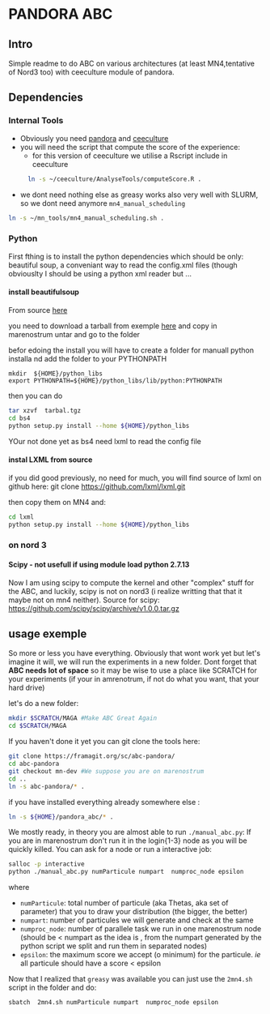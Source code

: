 # PANDORA ABC
## Intro
Simple readme to do ABC on various architectures (at least MN4,tentative of Nord3 too) with ceeculture module of pandora. 


## Dependencies

### Internal Tools

* Obviously you need [pandora]() and [ceeculture]()
* you will need the script that compute the score of the experience:
	* for this version of ceeculture we utilise a Rscript include in ceeculture
	```bash
	  ln -s ~/ceeculture/AnalyseTools/computeScore.R .
	```
* we dont need nothing else as greasy works also very well with SLURM, so we dont need anymore `mn4_manual_scheduling`

```bash
ln -s ~/mn_tools/mn4_manual_scheduling.sh .
```

### Python
First fthing is to install the python dependencies which should be only:  beautiful soup, a conveniant way to read the config.xml files (though obviouslty I should be using a python xml reader but ...


#### install beautifulsoup 


From source [here](http://bazaar.launchpad.net/~leonardr/beautifulsoup/bs4/changes)

you need to download a tarball from exemple [here]( http://bazaar.launchpad.net/~leonardr/beautifulsoup/bs4/revision/449?start_revid=449) and copy in marenostrum untar and go to the folder

befor edoing the install you will have to create a folder for manuall python installa nd add the folder to your PYTHONPATH 

```
mkdir  ${HOME}/python_libs
export PYTHONPATH=${HOME}/python_libs/lib/python:PYTHONPATH
```

then you can do
```bash
tar xzvf  tarbal.tgz
cd bs4
python setup.py install --home ${HOME}/python_libs
```

YOur not done yet as bs4 need lxml to read the config file
	
#### instal LXML  from source
if you did good previously, no need for much, you will find source of lxml on github here:
git clone https://github.com/lxml/lxml.git

then copy them on MN4 and:

```bash
cd lxml
python setup.py install --home ${HOME}/python_libs
```
### on nord 3

#### Scipy - not usefull if using module load python 2.7.13

Now I am using scipy to compute the kernel and other "complex" stuff for the ABC, and luckily, scipy is not on nord3 (i realize writting that that it maybe not on mn4 neither). Source for scipy:
https://github.com/scipy/scipy/archive/v1.0.0.tar.gz


## usage exemple

So more or less you have everything. Obviously that wont work yet but let's imagine it will, we will run the experiments in a new folder. Dont forget that **ABC needs lot of space** so it may be wise to use a place like SCRATCH for your experiments (if your in amrenotrum, if not do what you want, that your hard drive)

let's do a new folder:

```bash 
mkdir $SCRATCH/MAGA #Make ABC Great Again
cd $SCRATCH/MAGA
```

If you haven't done it yet you can git clone the tools here:

```bash
git clone https://framagit.org/sc/abc-pandora/
cd abc-pandora
git checkout mn-dev #We suppose you are on marenostrum
cd ..
ln -s abc-pandora/* .
```

if you have installed everything already somewhere else :

```bash
ln -s ${HOME}/pandora_abc/* .
```

We mostly ready, in theory you are almost able to run  `./manual_abc.py`:
If you are in marenostrum don't run it in the login{1-3} node as you will be quickly killed. You can ask for a node or run a interactive job:

```bash
salloc -p interactive  
python ./manual_abc.py numParticule numpart  numproc_node epsilon
```

where 
* `numParticule`: total number of  particule (aka Thetas, aka set of parameter) that you to draw your distribution (the bigger, the better)
* `numpart`: number of particules we will generate and check at the same 
* `numproc_node`: number of parallele task we run in one marenostrum node  (should be < numpart as the idea is , from the numpart generated by the python script we split and  run them in separated nodes)
* `epsilon`: the maximum score we accept (o minimum) for the particule. _ie_ all particule should have a score < epsilon


Now that I realized that `greasy` was available you can just use the `2mn4.sh` script in the folder and do:

```bash
sbatch  2mn4.sh numParticule numpart  numproc_node epsilon

```


